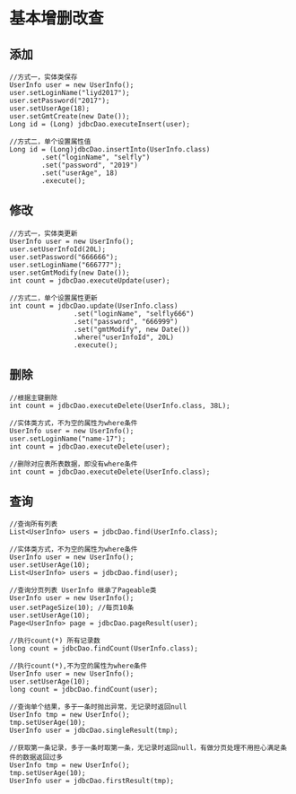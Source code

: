 # 基本增删改查

## 添加

    //方式一，实体类保存
    UserInfo user = new UserInfo();
    user.setLoginName("liyd2017");
    user.setPassword("2017");
    user.setUserAge(18);
    user.setGmtCreate(new Date());
    Long id = (Long) jdbcDao.executeInsert(user);

    //方式二，单个设置属性值
    Long id = (Long)jdbcDao.insertInto(UserInfo.class)
            .set("loginName", "selfly")
            .set("password", "2019")
            .set("userAge", 18)
            .execute();
    
## 修改

    //方式一，实体类更新
    UserInfo user = new UserInfo();
    user.setUserInfoId(20L);
    user.setPassword("666666");
    user.setLoginName("666777");
    user.setGmtModify(new Date());
    int count = jdbcDao.executeUpdate(user);
    
    //方式二，单个设置属性更新
    int count = jdbcDao.update(UserInfo.class)
                    .set("loginName", "selfly666")
                    .set("password", "666999")
                    .set("gmtModify", new Date())
                    .where("userInfoId", 20L)
                    .execute();
                    
## 删除
    
    //根据主键删除
    int count = jdbcDao.executeDelete(UserInfo.class, 38L);
    
    //实体类方式，不为空的属性为where条件
    UserInfo user = new UserInfo();
    user.setLoginName("name-17");
    int count = jdbcDao.executeDelete(user);
    
    //删除对应表所表数据，即没有where条件
    int count = jdbcDao.executeDelete(UserInfo.class);

## 查询

    //查询所有列表
    List<UserInfo> users = jdbcDao.find(UserInfo.class);

    //实体类方式，不为空的属性为where条件
    UserInfo user = new UserInfo();
    user.setUserAge(10);
    List<UserInfo> users = jdbcDao.find(user);

    //查询分页列表 UserInfo 继承了Pageable类
    UserInfo user = new UserInfo();
    user.setPageSize(10); //每页10条
    user.setUserAge(10);
    Page<UserInfo> page = jdbcDao.pageResult(user);
    
    //执行count(*) 所有记录数
    long count = jdbcDao.findCount(UserInfo.class);
    
    //执行count(*),不为空的属性为where条件
    UserInfo user = new UserInfo();
    user.setUserAge(10);
    long count = jdbcDao.findCount(user);
    
    //查询单个结果，多于一条时抛出异常，无记录时返回null
    UserInfo tmp = new UserInfo();
    tmp.setUserAge(10);
    UserInfo user = jdbcDao.singleResult(tmp);

    //获取第一条记录，多于一条时取第一条，无记录时返回null，有做分页处理不用担心满足条件的数据返回过多
    UserInfo tmp = new UserInfo();
    tmp.setUserAge(10);
    UserInfo user = jdbcDao.firstResult(tmp);
